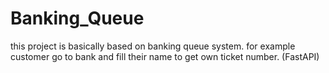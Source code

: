 # Banking_Queue
this project is basically based on banking queue system. for example customer go to bank and fill their name to get own ticket number. (FastAPI)
